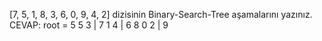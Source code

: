 
[7, 5, 1, 8, 3, 6, 0, 9, 4, 2] dizisinin Binary-Search-Tree aşamalarını yazınız.
CEVAP: 
root = 5
               5
	3      |     7
      1   4    |   6   8
    0  2       |         9
